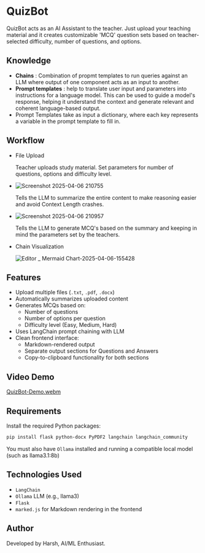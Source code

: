 # QuizBot
QuizBot acts as an AI Assistant to the teacher. Just upload your teaching material and it creates customizable 'MCQ' question sets based on teacher-selected difficulty, number of questions, and options.

## Knowledge
* **Chains** : Combination of propmt templates to run queries against an LLM where output of one component acts as an input to another.
* **Prompt templates** : help to translate user input and parameters into instructions for a language model. This can be used to guide a model's response, helping it understand the context and generate relevant and coherent language-based output.​
* Prompt Templates take as input a dictionary, where each key represents a variable in the prompt template to fill in.​

## Workflow

* File Upload
  
  Teacher uploads study material. Set parameters for number of questions, options and difficulty level.
* ![Screenshot 2025-04-06 210755](https://github.com/user-attachments/assets/4dc6255e-3f4e-4a26-bb9b-11bd6d59c54e)
  
  Tells the LLM to summarize the entire content to make reasoning easier and avoid Context Length crashes.
* ![Screenshot 2025-04-06 210957](https://github.com/user-attachments/assets/78529f70-5fce-4123-a79c-c056095bab91)

  Tells the LLM to generate MCQ's based on the summary and keeping in mind the parameters set by the teachers.

* Chain Visualization

  ![Editor _ Mermaid Chart-2025-04-06-155428](https://github.com/user-attachments/assets/6992f253-1644-4eed-963f-a284c3a49f94)


## Features

- Upload multiple files (`.txt`, `.pdf`, `.docx`)
- Automatically summarizes uploaded content
- Generates MCQs based on:
  - Number of questions
  - Number of options per question
  - Difficulty level (Easy, Medium, Hard)
- Uses LangChain prompt chaining with LLM
- Clean frontend interface:
  - Markdown-rendered output
  - Separate output sections for Questions and Answers
  - Copy-to-clipboard functionality for both sections
 
## Video Demo

[QuizBot-Demo.webm](https://github.com/user-attachments/assets/68b99e95-e343-429f-a190-7994349c629e)

## Requirements

Install the required Python packages:

```bash
pip install flask python-docx PyPDF2 langchain langchain_community
```
You must also have `Ollama` installed and running a compatible local model (such as llama3.1:8b)

## Technologies Used
* `LangChain`
* `Ollama` LLM (e.g., llama3)
* `Flask`
* `marked.js` for Markdown rendering in the frontend

## Author
Developed by Harsh, AI/ML Enthusiast.
